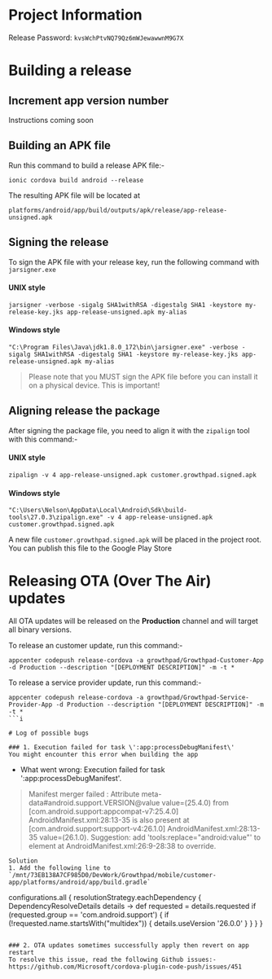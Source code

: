 # Project Information
Release Password: ```kvsWchPtvNQ79Qz6mWJewawwnM9G7X```

# Building a release
## Increment app version number
Instructions coming soon

## Building an APK file
Run this command to build a release APK file:- 
```
ionic cordova build android --release
```
The resulting APK file will be located at 
```
platforms/android/app/build/outputs/apk/release/app-release-unsigned.apk
```

## Signing the release
To sign the APK file with your release key, run the following command
with `jarsigner.exe`
#### UNIX style
```
jarsigner -verbose -sigalg SHA1withRSA -digestalg SHA1 -keystore my-release-key.jks app-release-unsigned.apk my-alias
```
#### Windows style
```
"C:\Program Files\Java\jdk1.8.0_172\bin\jarsigner.exe" -verbose -sigalg SHA1withRSA -digestalg SHA1 -keystore my-release-key.jks app-release-unsigned.apk my-alias
```
> Please note that you MUST sign the APK file before you can install it on a physical device. This is important!

## Aligning release the package
After signing the package file, you need to align it with the 
`zipalign` tool with this command:-
#### UNIX style
```
zipalign -v 4 app-release-unsigned.apk customer.growthpad.signed.apk
```
#### Windows style
```
"C:\Users\Nelson\AppData\Local\Android\Sdk\build-tools\27.0.3\zipalign.exe" -v 4 app-release-unsigned.apk customer.growthpad.signed.apk
```
A new file `customer.growthpad.signed.apk` will be placed in the project root. You can publish this 
file to the Google Play Store


# Releasing OTA (Over The Air) updates
All OTA updates will be released on the **Production** channel and will target all binary versions.

To release an customer update, run this command:-
```
appcenter codepush release-cordova -a growthpad/Growthpad-Customer-App -d Production --description "[DEPLOYMENT DESCRIPTION]" -m -t *
```

To release a service provider update, run this command:-
```
appcenter codepush release-cordova -a growthpad/Growthpad-Service-Provider-App -d Production --description "[DEPLOYMENT DESCRIPTION]" -m -t *
```i

# Log of possible bugs

### 1. Execution failed for task \':app:processDebugManifest\'
You might encounter this error when building the app

```
* What went wrong:
Execution failed for task ':app:processDebugManifest'.
> Manifest merger failed : Attribute meta-data#android.support.VERSION@value value=(25.4.0) from [com.android.support:appcompat-v7:25.4.0] AndroidManifest.xml:28:13-35
        is also present at [com.android.support:support-v4:26.1.0] AndroidManifest.xml:28:13-35 value=(26.1.0).
        Suggestion: add 'tools:replace="android:value"' to <meta-data> element at AndroidManifest.xml:26:9-28:38 to override.
```
Solution
1. Add the following line to `/mnt/73EB138A7CF985D0/DevWork/Growthpad/mobile/customer-app/platforms/android/app/build.gradle`

```
configurations.all {
    resolutionStrategy.eachDependency { DependencyResolveDetails details ->
        def requested = details.requested
        if (requested.group == 'com.android.support') {
            if (!requested.name.startsWith("multidex")) {
                details.useVersion '26.0.0'
            }
        }
    }
}
```

### 2. OTA updates sometimes successfully apply then revert on app restart
To resolve this issue, read the following Github issues:-
https://github.com/Microsoft/cordova-plugin-code-push/issues/451

